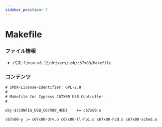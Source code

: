 ```yaml
---
sidebar_position: 7
---
```

# Makefile

### ファイル情報

- パス: `linux-v6.12/drivers/usb/c67x00/Makefile`

### コンテンツ

```txt
# SPDX-License-Identifier: GPL-2.0
#
# Makefile for Cypress C67X00 USB Controller
#

obj-$(CONFIG_USB_C67X00_HCD)	+= c67x00.o

c67x00-y := c67x00-drv.o c67x00-ll-hpi.o c67x00-hcd.o c67x00-sched.o

```
